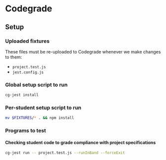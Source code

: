 # Codegrade

## Setup

### Uploaded fixtures

These files must be re-uploaded to Codegrade whenever we make changes to them:

- `project.test.js`
- `jest.config.js`

### Global setup script to run

```bash
cg-jest install
```

### Per-student setup script to run

```bash
mv $FIXTURES/* . && npm install
```

### Programs to test

#### Checking student code to grade compliance with project specifications

```bash
cg-jest run -- project.test.js --runInBand --forceExit
```
